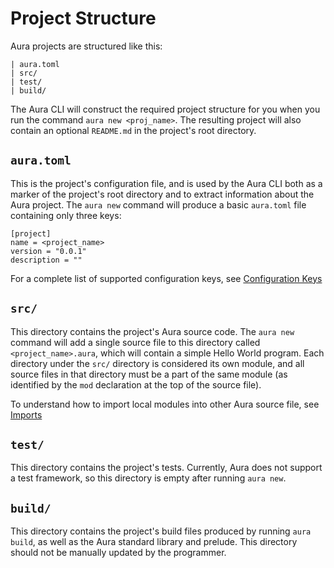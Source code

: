# Project Structure

Aura projects are structured like this:
```
| aura.toml
| src/
| test/
| build/
```

The Aura CLI will construct the required project structure for you when you run the command `aura new <proj_name>`. The
resulting project will also contain an optional `README.md` in the project's root directory.

## `aura.toml`

This is the project's configuration file, and is used by the Aura CLI both as a marker of the project's root directory and
to extract information about the Aura project. The `aura new` command will produce a basic `aura.toml` file containing only
three keys:

```
[project]
name = <project_name>
version = "0.0.1"
description = ""
```

For a complete list of supported configuration keys, see [Configuration Keys](Configuration-Keys.md "A complete list of supported configuration keys")

## `src/`

This directory contains the project's Aura source code. The `aura new` command will add a single source file to this
directory called `<project_name>.aura`, which will contain a simple Hello World program. Each directory under the `src/`
directory is considered its own module, and all source files in that directory must be a part of the same module (as identified
by the `mod` declaration at the top of the source file).

To understand how to import local modules into other Aura source file, see [Imports](Imports.md "How to import external modules")

## `test/`

This directory contains the project's tests. Currently, Aura does not support a test framework, so this directory is empty
after running `aura new`.

## `build/`

This directory contains the project's build files produced by running `aura build`, as well as the Aura standard library
and prelude. This directory should not be manually updated by the programmer.